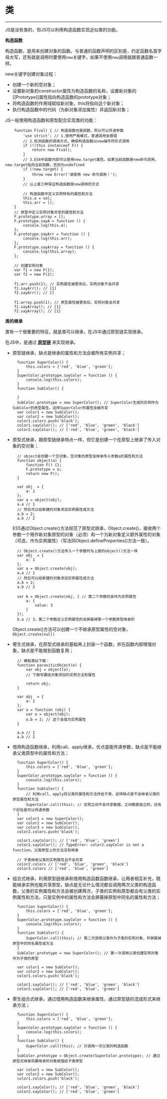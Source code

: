 # 类 #


----------

JS是没有类的，但JS可以利用构造函数实现近似类的功能。

**构造函数**

构造函数，是用来创建对象的函数。与普通的函数声明的区别是，约定函数名首字母大写，还有就是调用时要使用`new`关键字，如果不使用`new`调用就跟普通函数一样。

new关键字创建对象过程：

- 创建一个新的空对象；
- 设置新对象的constructor属性为构造函数的名称，设置新对象的[[Prototype]]属性指向构造函数的prototype对象；
- 将构造函数的作用域赋给新对象，this将指向这个新对象；
- 执行构造函数中的代码（为新对象添加属性）并返回新对象；

JS一般使用构造函数和原型配合实现类的功能：

		function F(val) { // 构造函数也是函数，所以可以传递参数
			'use strict'; // 1.使用严格模式，普通调用会报错
			// 2.检测函数的调用方式，确保构造函数以new操作符形式调用	
			if (!(this instanceof F)) {
                return new F(val);
            }
			// 3.ES6中函数内部可以使用new.target属性。如果当前函数是new命令调用，new.target指向当前函数，否则为undefined
			if (!new.target) {
                throw new Error('请使用 new 命令调用！');
            }
			// 以上是三种保证构造函数是new调用的方式
	
			// 构造函数中定义实例特有的属性和方法
			this.a = val; 
			this.arr = [];
		}
		// 原型中定义实例对象共享的属性和方法
		F.prototype.array = [];
		F.prototype.sayA = function () { 
			console.log(this.a);
		};
		F.prototype.sayArr = function () { 
			console.log(this.arr);
		};
		F.prototype.sayArray = function () { 
			console.log(this.array);
		};
		
		// 创建实例对象
		var f1 = new F(1);
		var f2 = new F(2);

		f1.arr.push(1); // 实例属性被更改后，实例对象不会共享
		f1.sayArr(); // [1]
		f2.sayArr(); // []

		f1.array.push(1); // 原型属性被更改后，实例对象会共享
		f1.sayArray(); // [1]
		f2.sayArray(); // [1]

**类的继承**

类有一个很重要的特征，就是类可以继承，在JS中通过原型链实现继承。

在JS中，是通过 **[原型链](https://github.com/huanghaibin91/My-JS/blob/master/md/prototype.md)** 来实现继承。

- 原型链继承，缺点是继承的属性和方法会被所有实例共享；

		function SuperColor() {
            this.colors = ['red', 'blue', 'green'];
        }
        SuperColor.prototype.sayColor = function () {
            console.log(this.colors);
        }
        function SubColor() {

        }
		SubColor.prototype = new SuperColor(); // SuperColor生成的实例作为SubColor的原型属性，这样SuperColor的属性会被共享
		var color1 = new SubColor();
        var color2 = new SubColor();
        color1.colors.push('black');
		color1.sayColor(); // ['red', 'blue', 'green', 'black']
		color2.sayColor(); // ['red', 'blue', 'green', 'black']

- 原型式继承，跟原型链继承特点一样，但它是创建一个在原型上继承了传入对象的空对象；
		
		// object会创建一个空对象，空对象的原型会继承传入参数o的属性和方法
		function object(o) {
			function F() {};
			F.prototype = o;
			return new F();
		}
		
		var obj  = {
			a: 1
		};
		var a = object(obj);
		a.a // 1
		// 然后可以给新建的对象添加实例属性或方法
		a.b = 2; 
		a.b // 2

	ES5通过Object.create()方法规范了原型式继承，Object.create()，接收两个参数一个用作新对象原型的对象（必须）和一个为新对象定义额外属性的对象（可选，作为实例属性）（写法同Object.defineProperties()方法一致）。

		// Object.create()方法传入一个参数时与上面的object()方法一样
		var obj  = {
			a: 1
		};
		var a = Object.create(obj);
		a.a // 1
		// 然后可以给新建的对象添加实例属性或方法
		a.b = 2; 
		a.b // 2

		var b = Object.create(obj, { // 第二个参数的会作为实例属性
			a: {
				value: 3
			}
		});
		b.a // 3，第二个参数定义实例属性的会屏蔽掉第一个参数原型继承的

	Object.create()方法可以创建一个不继承原型属性的空对象，`Object.create(null)`

- 寄生式继承，在原型式继承的基础再上封装一个函数，并在函数内部增强对象，缺点是不能做到函数复用；

		// 模板类似下面：
		function parasiticObject(o) {
			var obj = object(o);
			// 下面写要给对象添加的实例方法和属性
			
			return obj;
		}
		
		var obj  = {
			a: 1
		};
		var a = function (obj) {
			var o = object(obj);
			o.b = 2; // 这个会成为实例属性
		}

		a.a // 1
		a.b // 2

- 借用构造函数继承，利用call、apply继承，优点是能传递参数，缺点是不能继承父类原型中的属性和方法；

		function SuperColor() {
            this.colors = ['red', 'blue', 'green'];
        }
		SuperColor.prototype.sayColor = function () {
            console.log(this.colors);
        }
        function SubColor() {
            // 利用call、apply将父类的属性和方法传给子类，这样缺点是不会继承父类的原型属性和方法
            SuperColor.call(this); // 实例之间不会共享数据，之间都是独立的，还有个好处是可以传递参数
        }
        var color1 = new SuperColor();
        var color2 = new SubColor();
		var color3 = new SubColor();
        color2.colors.push('black');

		color1.sayColor(); // ['red', 'blue', 'green']
		color2.sayColor(); // TypeError: color2.sayColor is not a function，父类原型上的方法没有继承
		
		// 子类继承父类的实例属性且不会共享
		color2.colors // ['red', 'blue', 'green', 'black']
		color3.colors // ['red', 'blue', 'green']
		
- 组合式继承，利用原型链继承和借用构造函数函数继承，让两者相互补充，既能继承实例也能共享原型，缺点是无论什么情况都会调用两次父类的构造函数，父类的实例属性和方法会被创建两次，子类的实例和原型都会有父类的实例属性和方法，只是实例中的属性和方法会屏蔽掉原型中同名的属性和方法；
		
		function SuperColor() {
            this.colors = ['red', 'blue', 'green'];
        }
        SuperColor.prototype.sayColor = function () {
            console.log(this.colors);
        }
        function SubColor() {
			SuperColor.call(this); // 第二次调用父类作为子类的实例对象，并屏蔽掉原型中的同名属性或方法
        }
		SubColor.prototype = new SuperColor(); // 第一次调用父类创建实例对象作为子类的原型     
	
        var color1 = new SubColor();
		var color2 = new SubColor();
        color1.colors.push('black');

		color1.sayColor(); // ['red', 'blue', 'green', 'black']
		color2.sayColor(); // ['red', 'blue', 'green']

- 寄生组合式继承，通过借用构造函数来继承属性，通过原型链的混成形式来继承方法；

		function SuperColor() {
            this.colors = ['red', 'blue', 'green'];
        }
        SuperColor.prototype.sayColor = function () {
            console.log(this.colors);
        }
        function SubColor() {
			SuperColor.call(this); // 只调用一次父类的构造函数
        }
		SubColor.prototype = Object.create(SuperColor.prototype); // 通过原型式继承将要继承的对象赋值给子类原型

		var color1 = new SubColor();
		var color2 = new SubColor();
        color1.colors.push('black');

		color1.sayColor(); // ['red', 'blue', 'green', 'black']
		color2.sayColor(); // ['red', 'blue', 'green']


		